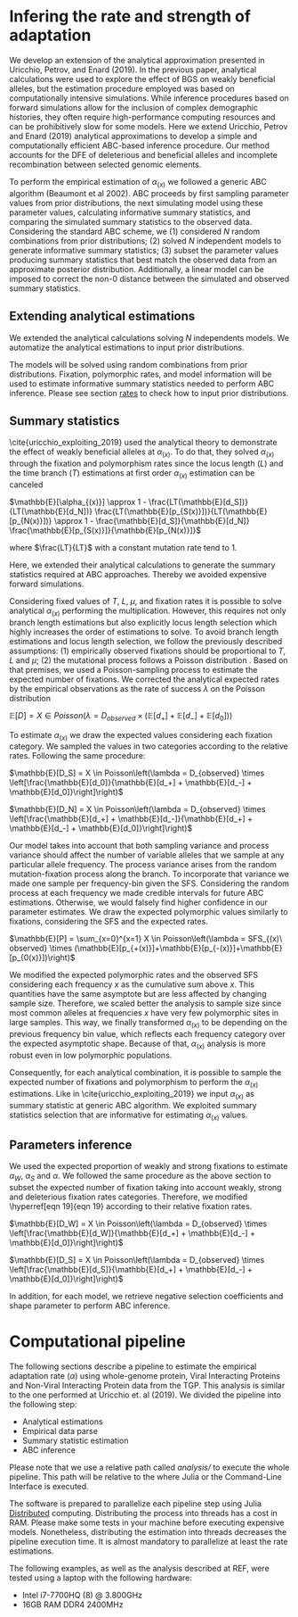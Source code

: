 # Infering the rate and strength of adaptation

We develop an extension of the analytical approximation presented in Uricchio, Petrov, and Enard (2019). In the previous paper, analytical calculations were used to explore the effect of BGS on weakly beneficial alleles, but the estimation procedure employed was based on computationally intensive simulations. While inference procedures based on forward simulations allow for the inclusion of complex demographic histories, they often require high-performance computing resources and can be prohibitively slow for some models. Here we extend Uricchio, Petrov and Enard (2019) analytical approximations to develop a simple and computationally efficient ABC-based inference procedure. Our method accounts for the DFE of deleterious and beneficial alleles and incomplete recombination between selected genomic elements. 


To perform the empirical estimation of $\alpha_{(x)}$ we followed a generic ABC algorithm (Beaumont et al 2002). ABC proceeds by first sampling parameter values from prior distributions, the next simulating model using these parameter values, calculating informative summary statistics, and comparing the simulated summary statistics to the observed data. Considering the standard ABC scheme, we (1) considered $N$ random combinations from prior distributions; (2) solved $N$ independent models to generate informative summary statistics; (3) subset the parameter values producing summary statistics that best match the observed data from an approximate posterior distribution. Additionally, a linear model can be imposed to correct the non-0 distance between the simulated and observed summary statistics.

## Extending analytical estimations
We extended the analytical calculations solving $N$ independents models. We automatize the analytical estimations to input prior distributions. 

The models will be solved using random combinations from prior distributions. Fixation, polymorphic rates, and model information will be used to estimate informative summary statistics needed to perform ABC inference. Please see section [rates](rates.md) to check how to input prior distributions.

## Summary statistics
\cite{uricchio_exploiting_2019} used the analytical theory to demonstrate the effect of weakly beneficial alleles at $\alpha_{(x)}$. To do that, they solved $\alpha_{(x)}$ through the fixation and polymorphism rates since the locus length ($L$) and the time branch ($T$) estimations at first order $\alpha_{(x)}$ estimation can be canceled

$\mathbb{E}[\alpha_{(x)}] \approx 1 - \frac{LT(\mathbb{E}[d_S])}{LT(\mathbb{E}[d_N])} \frac{LT(\mathbb{E}[p_{S(x)}])}{LT(\mathbb{E}[p_{N(x)}])} \approx 1 - \frac{\mathbb{E}[d_S]}{\mathbb{E}[d_N]} \frac{\mathbb{E}[p_{S(x)}]}{\mathbb{E}[p_{N(x)}]}$

where $\frac{LT}{LT}$ with a constant mutation rate tend to $1$. 

Here, we extended their analytical calculations to generate the summary statistics required at ABC approaches. Thereby we avoided expensive forward simulations. 

Considering fixed values of $T$, $L$, $\mu$, and fixation rates it is possible to solve analytical $\alpha_{(x)}$ performing the multiplication. However, this requires not only branch length estimations but also explicitly locus length selection which highly increases the order of estimations to solve. To avoid branch length estimations and locus length selection, we follow the previously described assumptions: (1) empirically observed fixations should be proportional to $T$, $L$ and $\mu$; (2) the mutational process follows a Poisson distribution . Based on that premises, we used a Poisson-sampling process to estimate the expected number of fixations. We corrected the analytical expected rates by the empirical observations as the rate of success $\lambda$ on the Poisson distribution

$\mathbb{E}[D] = X \in Poisson\left(\lambda = D_{observed} \times (\mathbb{E}[d_+]+\mathbb{E}[d_-]+\mathbb{E}[d_0])\right)$

To estimate $\alpha_{(x)}$ we draw the expected values considering each fixation category. We sampled the values in two categories according to the relative rates. Following the same procedure:

$\mathbb{E}[D_S] = X \in Poisson\left(\lambda = D_{observed} \times \left[\frac{\mathbb{E}[d_0]}{\mathbb{E}[d_+] + \mathbb{E}[d_-] + \mathbb{E}[d_0]}\right]\right)$

$\mathbb{E}[D_N] = X \in Poisson\left(\lambda = D_{observed} \times \left[\frac{\mathbb{E}[d_+] + \mathbb{E}[d_-]}{\mathbb{E}[d_+] + \mathbb{E}[d_-] + \mathbb{E}[d_0]}\right]\right)$

Our model takes into account that both sampling variance and process variance should affect the number of variable alleles that we sample at any particular allele frequency. The process variance arises from the random mutation-fixation process along the branch. To incorporate that variance we made one sample per frequency-bin given the SFS. Considering the random process at each frequency we made credible intervals for future ABC estimations. Otherwise, we would falsely find higher confidence in our parameter estimates. We draw the expected polymorphic values similarly to fixations, considering the SFS and the expected rates.

$\mathbb{E}[P] = \sum_{x=0}^{x=1} X \in Poisson\left(\lambda = SFS_{(x)\ observed} \times (\mathbb{E}[p_{+(x)}]+\mathbb{E}[p_{-(x)}]+\mathbb{E}[p_{0(x)}])\right)$

We modified the expected polymorphic rates and the observed SFS considering each frequency $x$ as the cumulative sum above $x$. This quantities have the same asymptote but are less affected by changing sample size. Therefore, we scaled better the analysis to sample size since most common alleles at frequencies $x$ have very few polymorphic sites in large samples. This way, we finally transformed $\alpha_{(x)}$ to be depending on the previous frequency bin value, which reflects each frequency category over the expected asymptotic shape. Because of that, $\alpha_{(x)}$ analysis is more robust even in low polymorphic populations.

Consequently, for each analytical combination, it is possible to sample the expected number of fixations and polymorphism to perform the $\alpha_{(x)}$ estimations. Like in \cite{uricchio_exploiting_2019} we input $\alpha_{(x)}$ as summary statistic at generic ABC algorithm. We exploited summary statistics selection that are informative for estimating $\alpha_{(x)}$ values.

## Parameters inference
We used the expected proportion of weakly and strong fixations to estimate $\alpha_W$, $\alpha_S$ and $\alpha$. We followed the same procedure as the above section to subset the expected number of fixation taking into account weakly, strong and deleterious fixation rates categories. Therefore, we modified \hyperref[eqn 19]{eqn 19} according to their relative fixation rates.

$\mathbb{E}[D_W] = X \in Poisson\left(\lambda = D_{observed} \times \left[\frac{\mathbb{E}[d_W]}{\mathbb{E}[d_+] + \mathbb{E}[d_-] + \mathbb{E}[d_0]}\right]\right)$

$\mathbb{E}[D_S] = X \in Poisson\left(\lambda = D_{observed} \times \left[\frac{\mathbb{E}[d_S]}{\mathbb{E}[d_+] + \mathbb{E}[d_-] + \mathbb{E}[d_0]}\right]\right)$

In addition, for each model, we retrieve negative selection coefficients and shape parameter to perform ABC inference.

# Computational pipeline
The following sections describe a pipeline to estimate the empirical adaptation rate ($\alpha$) using whole-genome protein, Viral Interacting Proteins and Non-Viral Interacting Protein data from the TGP. This analysis is similar to the one performed at Uricchio et. al (2019). We divided the pipeline into the following step:

 - Analytical estimations
 - Empirical data parse
 - Summary statistic estimation
 - ABC inference

Please note that we use a relative path called *analysis/* to execute the whole pipeline. This path will be relative to the where Julia or the Command-Line Interface is executed.

The software is prepared to parallelize each pipeline step using Julia [Distributed](https://docs.julialang.org/en/v1/manual/distributed-computing/) computing. Distributing the process into threads has a cost in RAM. Please make some tests in your machine before executing expensive models. Nonetheless, distributing the estimation into threads decreases the pipeline execution time. It is almost mandatory to parallelize at least the rate estimations.

The following examples, as well as the analysis described at REF, were tested using a laptop with the following hardware:
- Intel i7-7700HQ (8) @ 3.800GHz 
- 16GB RAM DDR4 2400MHz
